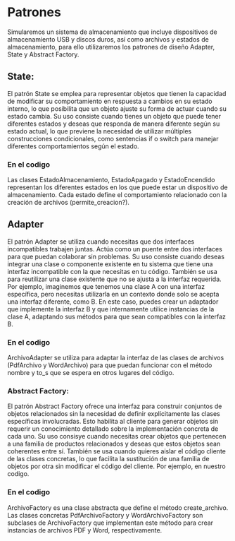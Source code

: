 # Patrones
Simularemos un sistema de almacenamiento que incluye dispositivos de almacenamiento USB y discos duros, así como archivos y estados de almacenamiento, para ello utilizaremos los patrones de diseño Adapter, State y Abstract Factory. <br>

## State:
El patrón State se emplea para representar objetos que tienen la capacidad de modificar su comportamiento en respuesta a cambios en su estado interno, lo que posibilita que un objeto ajuste su forma de actuar cuando su estado cambia. Su uso consiste cuando tienes un objeto que puede tener diferentes estados y deseas que responda de manera diferente según su estado actual,  lo que previene la necesidad de utilizar múltiples construcciones condicionales, como sentencias if o switch para manejar diferentes comportamientos según el estado.

### En el codigo
Las clases EstadoAlmacenamiento, EstadoApagado y EstadoEncendido representan los diferentes estados en los que puede estar un dispositivo de almacenamiento. Cada estado define el comportamiento relacionado con la creación de archivos (permite_creacion?).



## Adapter
El patrón Adapter se utiliza cuando necesitas que dos interfaces incompatibles trabajen juntas. Actúa como un puente entre dos interfaces para que puedan colaborar sin problemas. Su uso consiste cuando deseas integrar una clase o componente existente en tu sistema que tiene una interfaz incompatible con la que necesitas en tu código. También se usa para reutilizar una clase existente que no se ajusta a la interfaz requerida. Por ejemplo, imaginemos que tenemos una clase A con una interfaz específica, pero necesitas utilizarla en un contexto donde solo se acepta una interfaz diferente, como B. En este caso, puedes crear un adaptador que implemente la interfaz B y que internamente utilice instancias de la clase A, adaptando sus métodos para que sean compatibles con la interfaz B.

### En el codigo

ArchivoAdapter se utiliza para adaptar la interfaz de las clases de archivos (PdfArchivo y WordArchivo) para que puedan funcionar con el método nombre y to_s que se espera en otros lugares del código.


### Abstract Factory:
El patrón Abstract Factory ofrece una interfaz para construir conjuntos de objetos relacionados sin la necesidad de definir explícitamente las clases específicas involucradas. Esto habilita al cliente para generar objetos sin requerir un conocimiento detallado sobre la implementación concreta de cada uno. Su uso consisye cuando necesitas crear objetos que pertenecen a una familia de productos relacionados y deseas que estos objetos sean coherentes entre sí. También se usa cuando quieres aislar el código cliente de las clases concretas, lo que facilita la sustitución de una familia de objetos por otra sin modificar el código del cliente. Por ejemplo, en nuestro codigo.

### En el codigo

ArchivoFactory es una clase abstracta que define el método create_archivo. Las clases concretas PdfArchivoFactory y WordArchivoFactory son subclases de ArchivoFactory que implementan este método para crear instancias de archivos PDF y Word, respectivamente.
